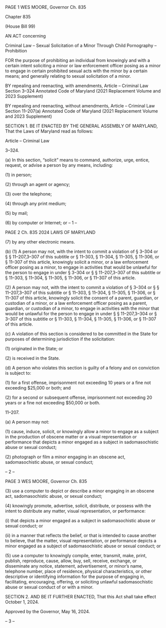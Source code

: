 PAGE 1
WES MOORE, Governor Ch. 835

Chapter 835

(House Bill 99)

AN ACT concerning

Criminal Law – Sexual Solicitation of a Minor Through Child Pornography –
Prohibition

FOR the purpose of prohibiting an individual from knowingly and with a certain intent
soliciting a minor or law enforcement officer posing as a minor to engage in certain
prohibited sexual acts with the minor by a certain means; and generally relating to
sexual solicitation of a minor.

BY repealing and reenacting, with amendments,
Article – Criminal Law
Section 3–324
Annotated Code of Maryland
(2021 Replacement Volume and 2023 Supplement)

BY repealing and reenacting, without amendments,
Article – Criminal Law
Section 11–207(a)
Annotated Code of Maryland
(2021 Replacement Volume and 2023 Supplement)

SECTION 1. BE IT ENACTED BY THE GENERAL ASSEMBLY OF MARYLAND,
That the Laws of Maryland read as follows:

Article – Criminal Law

3–324.

(a) In this section, “solicit” means to command, authorize, urge, entice, request,
or advise a person by any means, including:

(1) in person;

(2) through an agent or agency;

(3) over the telephone;

(4) through any print medium;

(5) by mail;

(6) by computer or Internet; or
– 1 –

PAGE 2
Ch. 835 2024 LAWS OF MARYLAND

(7) by any other electronic means.

(b) (1) A person may not, with the intent to commit a violation of § 3–304 or §
§ 11–207,3–307 of this subtitle or § 11–303, § 11–304, § 11–305, § 11–306, or § 11–307 of
this article, knowingly solicit a minor, or a law enforcement officer posing as a minor, to
engage in activities that would be unlawful for the person to engage in under § 3–304 or §
§ 11–207,3–307 of this subtitle or § 11–303, § 11–304, § 11–305, § 11–306, or § 11–307 of
this article.

(2) A person may not, with the intent to commit a violation of § 3–304 or §
§ 11–207,3–307 of this subtitle or § 11–303, § 11–304, § 11–305, § 11–306, or § 11–307 of
this article, knowingly solicit the consent of a parent, guardian, or custodian of a minor, or
a law enforcement officer posing as a parent, guardian, or custodian of a minor, to engage
in activities with the minor that would be unlawful for the person to engage in under §
§ 11–207,3–304 or § 3–307 of this subtitle or § 11–303, § 11–304, § 11–305, § 11–306, or §
11–307 of this article.

(c) A violation of this section is considered to be committed in the State for
purposes of determining jurisdiction if the solicitation:

(1) originated in the State; or

(2) is received in the State.

(d) A person who violates this section is guilty of a felony and on conviction is
subject to:

(1) for a first offense, imprisonment not exceeding 10 years or a fine not
exceeding $25,000 or both; and

(2) for a second or subsequent offense, imprisonment not exceeding 20
years or a fine not exceeding $50,000 or both.

11–207.

(a) A person may not:

(1) cause, induce, solicit, or knowingly allow a minor to engage as a subject
in the production of obscene matter or a visual representation or performance that depicts
a minor engaged as a subject in sadomasochistic abuse or sexual conduct;

(2) photograph or film a minor engaging in an obscene act, sadomasochistic
abuse, or sexual conduct;

– 2 –

PAGE 3
WES MOORE, Governor Ch. 835

(3) use a computer to depict or describe a minor engaging in an obscene act,
sadomasochistic abuse, or sexual conduct;

(4) knowingly promote, advertise, solicit, distribute, or possess with the
intent to distribute any matter, visual representation, or performance:

(i) that depicts a minor engaged as a subject in sadomasochistic
abuse or sexual conduct; or

(ii) in a manner that reflects the belief, or that is intended to cause
another to believe, that the matter, visual representation, or performance depicts a minor
engaged as a subject of sadomasochistic abuse or sexual conduct; or

(5) use a computer to knowingly compile, enter, transmit, make, print,
publish, reproduce, cause, allow, buy, sell, receive, exchange, or disseminate any notice,
statement, advertisement, or minor’s name, telephone number, place of residence, physical
characteristics, or other descriptive or identifying information for the purpose of engaging
in, facilitating, encouraging, offering, or soliciting unlawful sadomasochistic abuse or
sexual conduct of or with a minor.

SECTION 2. AND BE IT FURTHER ENACTED, That this Act shall take effect
October 1, 2024.

Approved by the Governor, May 16, 2024.

– 3 –